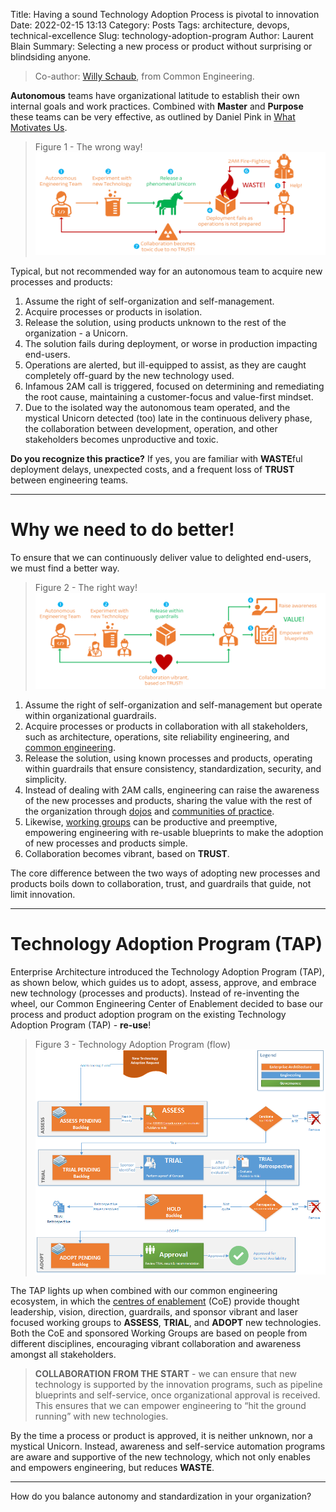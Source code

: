 Title: Having a sound Technology Adoption Process is pivotal to innovation
Date: 2022-02-15 13:13
Category: Posts
Tags: architecture, devops, technical-excellence
Slug: technology-adoption-program
Author: Laurent Blain
Summary: Selecting a new process or product without surprising or blindsiding anyone.

> Co-author: [Willy Schaub](https://wsbctechnicalblog.github.io/author/willy-peter-schaub.html), from Common Engineering.

**Autonomous** teams have organizational latitude to establish their own internal goals and work practices. Combined with **Master** and **Purpose** these teams can be very effective, as outlined by Daniel Pink in [What Motivates Us](https://www.bing.com/videos/search?q=Drive%3a+The+Surprising+Truth+About+What+Motivates+Us).

> Figure 1 - The wrong way!
> ![Waste](../images/technology-adoption-program-1.png)

Typical, but not recommended way for an autonomous team to acquire new processes and products:

1. Assume the right of self-organization and self-management.
2. Acquire processes or products in isolation.
3. Release the solution, using products unknown to the rest of the organization - a Unicorn.
4. The solution fails during deployment, or worse in production impacting end-users.
5. Operations are alerted, but ill-equipped to assist, as they are caught completely off-guard by the new technology used.
6. Infamous 2AM call is triggered, focused on determining and remediating the root cause, maintaining a customer-focus and value-first mindset.
7. Due to the isolated way the autonomous team operated, and the mystical Unicorn detected (too) late in the continuous delivery phase, the collaboration between development, operation, and other stakeholders becomes unproductive and toxic.

**Do you recognize this practice?** If yes, you are familiar with **WASTE**ful deployment delays, unexpected costs, and a frequent loss of **TRUST** between engineering teams.

---

# Why we need to do better!

To ensure that we can continuously deliver value to delighted end-users, we must find a better way.

> Figure 2 - The right way!
> ![Value](../images/technology-adoption-program-2.png)

1. Assume the right of self-organization and self-management but operate within organizational guardrails.
2. Acquire processes or products in collaboration with all stakeholders, such as architecture, operations, site reliability engineering, and [common engineering](https://wsbctechnicalblog.github.io/common-engineering-journal-2.html).
3. Release the solution, using known processes and products, operating within guardrails that ensure consistency, standardization, security, and simplicity.
4. Instead of dealing with 2AM calls, engineering can raise the awareness of the new processes and products, sharing the value with the rest of the organization through [dojos](https://wsbctechnicalblog.github.io/dojo-events.html) and [communities of practice](https://wsbctechnicalblog.github.io/ceremony-community-of-practice.html).
5. Likewise, [working groups](https://wsbctechnicalblog.github.io/ceremony-working-group.html) can be productive and preemptive, empowering engineering with re-usable blueprints to make the adoption of new processes and products simple.
6. Collaboration becomes vibrant, based on **TRUST**.

The core difference between the two ways of adopting new processes and products boils down to collaboration, trust, and guardrails that guide, not limit innovation.

---

# Technology Adoption Program (TAP) 

Enterprise Architecture introduced the Technology Adoption Program (TAP), as shown below, which guides us to adopt, assess, approve, and embrace new technology (processes and products). Instead of re-inventing the wheel, our Common Engineering Center of Enablement decided to base our process and product adoption program on the existing Technology Adoption Program (TAP) - **re-use**!

> Figure 3 - Technology Adoption Program (flow)
> ![Value](../images/technology-adoption-program-3.png)

The TAP lights up when combined with our common engineering ecosystem, in which the [centres of enablement](https://wsbctechnicalblog.github.io/ceremony-center-of-enablement.html) (CoE) provide thought leadership, vision, direction, guardrails, and sponsor vibrant and laser focused working groups to **ASSESS**, **TRIAL**, and **ADOPT** new technologies. Both the CoE and sponsored Working Groups are based on people from different disciplines, encouraging vibrant collaboration and awareness amongst all stakeholders.

> 
> **COLLABORATION FROM THE START** - we can ensure that new technology is supported by the innovation programs, such as pipeline blueprints and self-service, once organizational approval is received. This ensures that we can empower engineering to “hit the ground running” with new technologies.
>

By the time a process or product is approved, it is neither unknown, nor a mystical Unicorn. Instead, awareness and self-service automation programs are aware and supportive of the new technology, which not only enables and empowers engineering, but reduces **WASTE**.

---

How do you balance autonomy and standardization in your organization?


